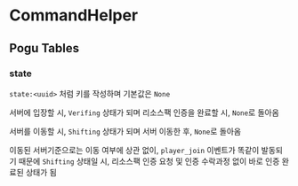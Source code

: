 # CommandHelper
## Pogu Tables
### state

```state:<uuid>``` 처럼 키를 작성하며 기본값은 ```None```

서버에 입장할 시, ```Verifing``` 상태가 되며
리소스팩 인증을 완료할 시, ```None```로 돌아옴

서버를 이동할 시, ```Shifting``` 상태가 되며
서버 이동한 후, ```None```로 돌아옴

이동된 서버기준으로는 이동 여부에 상관 없이, ```player_join``` 이벤트가 똑같이 발동되기 때문에
```Shifting``` 상태일 시, 리소스팩 인증 요청 및 인증 수락과정 없이 바로 인증 완료된 상태가 됨

